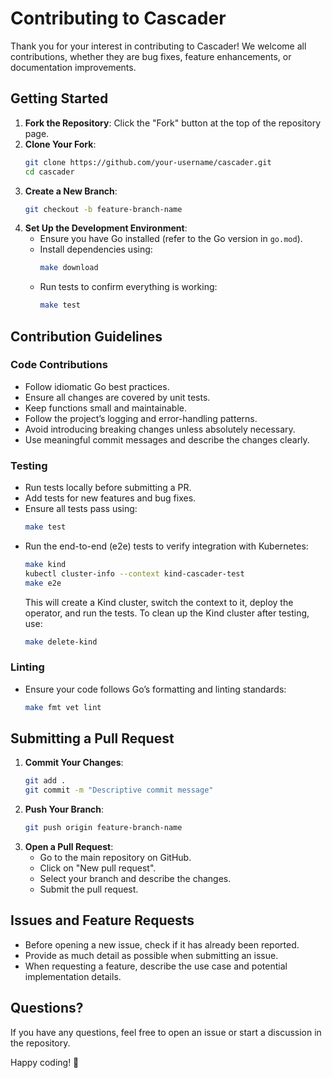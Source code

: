 # Contributing to Cascader

Thank you for your interest in contributing to Cascader! We welcome all contributions, whether they are bug fixes, feature enhancements, or documentation improvements.

## Getting Started

1. **Fork the Repository**: Click the "Fork" button at the top of the repository page.
2. **Clone Your Fork**:
   ```sh
   git clone https://github.com/your-username/cascader.git
   cd cascader
   ```
3. **Create a New Branch**:
   ```sh
   git checkout -b feature-branch-name
   ```
4. **Set Up the Development Environment**:
   - Ensure you have Go installed (refer to the Go version in `go.mod`).
   - Install dependencies using:
     ```sh
     make download
     ```
   - Run tests to confirm everything is working:
     ```sh
     make test
     ```

## Contribution Guidelines

### Code Contributions

- Follow idiomatic Go best practices.
- Ensure all changes are covered by unit tests.
- Keep functions small and maintainable.
- Follow the project’s logging and error-handling patterns.
- Avoid introducing breaking changes unless absolutely necessary.
- Use meaningful commit messages and describe the changes clearly.

### Testing

- Run tests locally before submitting a PR.
- Add tests for new features and bug fixes.
- Ensure all tests pass using:
  ```sh
  make test
  ```
- Run the end-to-end (e2e) tests to verify integration with Kubernetes:
  ```sh
  make kind
  kubectl cluster-info --context kind-cascader-test
  make e2e
  ```
  This will create a Kind cluster, switch the context to it, deploy the operator, and run the tests.
  To clean up the Kind cluster after testing, use:
  ```sh
  make delete-kind
  ```

### Linting

- Ensure your code follows Go’s formatting and linting standards:
  ```sh
  make fmt vet lint
  ```

## Submitting a Pull Request

1. **Commit Your Changes**:
   ```sh
   git add .
   git commit -m "Descriptive commit message"
   ```
2. **Push Your Branch**:
   ```sh
   git push origin feature-branch-name
   ```
3. **Open a Pull Request**:
   - Go to the main repository on GitHub.
   - Click on "New pull request".
   - Select your branch and describe the changes.
   - Submit the pull request.

## Issues and Feature Requests

- Before opening a new issue, check if it has already been reported.
- Provide as much detail as possible when submitting an issue.
- When requesting a feature, describe the use case and potential implementation details.

## Questions?

If you have any questions, feel free to open an issue or start a discussion in the repository.

Happy coding! 🚀
